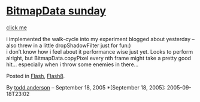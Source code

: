 # [BitmapData sunday](http://custardbelly.com/blog/2005/09/18/bitmapdata-sunday/)

[click me](javascript:MM_openBrWindow('insets/index.html','bitmaptrial','resizable=no,width=220,height=120');)

i implemented the walk-cycle into my experiment blogged about yesterday – also threw in a little dropShadowFilter just for fun:)  
i don’t know how i feel about it performance wise just yet. Looks to perform alright, but BitmapData.copyPixel every nth frame might take a pretty good hit… especially when i throw some enemies in there…

Posted in [Flash](http://custardbelly.com/blog/category/flash/), [Flash8](http://custardbelly.com/blog/category/flash8/).

By [todd anderson](http://custardbelly.com/blog/author/todd-anderson/) – September 18, 2005
  *[September 18, 2005]: 2005-09-18T23:02
